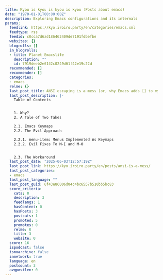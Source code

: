 ```yaml
---
title: Kyou is kyou is kyou is kyou (Posts about emacs)
date: "1970-01-01T00:00:00Z"
description: Exploring Emacs configurations and its internals
params:
  feedlink: https://kyo.iroiro.party/en/categories/emacs.xml
  feedtype: rss
  feedid: c0cca7d6ad186462409de7191fdbefbe
  websites: {}
  blogrolls: []
  in_blogrolls:
  - title: Planet Emacslife
    description: ""
    id: 7919deeb2e6142c0249d61f42e19c22d
  recommended: []
  recommender: []
  categories:
  - emacs
  relme: {}
  last_post_title: ANSI escaping is a mess (or, why Emacs adds [] to my file?)
  last_post_description: |-
    Table of Contents


    1. Why?
    2. A Tale of Two Takes

    2.1. Emacs Keymaps
    2.2. The Evil Approach

    2.2.1. menu-item: Menus Implemented As Keymaps
    2.2.2. Evil Fixes To M-[ and M-O


    2.3. The Workaround
  last_post_date: "2025-06-03T12:57:19Z"
  last_post_link: https://kyo.iroiro.party/en/posts/ansi-is-a-mess/
  last_post_categories:
  - emacs
  last_post_language: ""
  last_post_guid: 6f43e86006d04c4bc6557b510bb5bc83
  score_criteria:
    cats: 0
    description: 3
    feedlangs: 1
    hasContent: 0
    hasPosts: 3
    postcats: 1
    promoted: 5
    promotes: 0
    relme: 0
    title: 3
    website: 0
  score: 16
  ispodcast: false
  isnoarchive: false
  innetwork: true
  language: en
  postcount: 3
  avgpostlen: 0
---
```

